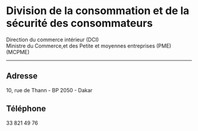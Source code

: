 # Division de la consommation et de la sécurité des consommateurs

Direction du commerce intérieur (DCI)  
Ministre du Commerce,et des Petite et moyennes entreprises (PME) (MCPME)  

-------------------------------------------------------------------------------------------------------------------

**Adresse**
-----------

10, rue de Thann - BP 2050 - Dakar

**Téléphone**
-------------

33 821 49 76
